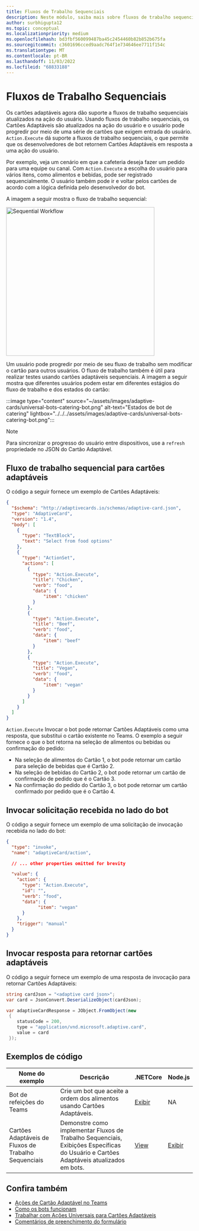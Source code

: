 ```yaml
---
title: Fluxos de Trabalho Sequenciais
description: Neste módulo, saiba mais sobre fluxos de trabalho sequenciais para cartões adaptáveis usando ações universais com exemplos de código
author: surbhigupta12
ms.topic: conceptual
ms.localizationpriority: medium
ms.openlocfilehash: bd3fbf560099487ba45c2454460b82b852b675fa
ms.sourcegitcommit: c3601696cced9aadc764f1e734646ee7711f154c
ms.translationtype: MT
ms.contentlocale: pt-BR
ms.lasthandoff: 11/03/2022
ms.locfileid: "68833188"
---
```

# <a name="sequential-workflows"></a>Fluxos de Trabalho Sequenciais

Os cartões adaptáveis agora dão suporte a fluxos de trabalho sequenciais atualizados na ação do usuário. Usando fluxos de trabalho sequenciais, os Cartões Adaptáveis são atualizados na ação do usuário e o usuário pode progredir por meio de uma série de cartões que exigem entrada do usuário. `Action.Execute` dá suporte a fluxos de trabalho sequenciais, o que permite que os desenvolvedores de bot retornem Cartões Adaptáveis em resposta a uma ação do usuário.

Por exemplo, veja um cenário em que a cafeteria deseja fazer um pedido para uma equipe ou canal. Com `Action.Execute` a escolha do usuário para vários itens, como alimentos e bebidas, pode ser registrado sequencialmente. O usuário também pode ir e voltar pelos cartões de acordo com a lógica definida pelo desenvolvedor do bot. <br/>

A imagem a seguir mostra o fluxo de trabalho sequencial:

<img src="~/assets/images/bots/sequentialWorkflow.gif" alt="Sequential Workflow" width="400"/>

Um usuário pode progredir por meio de seu fluxo de trabalho sem modificar o cartão para outros usuários. O fluxo de trabalho também é útil para realizar testes usando cartões adaptáveis sequenciais. A imagem a seguir mostra que diferentes usuários podem estar em diferentes estágios do fluxo de trabalho e dos estados do cartão:

:::image type="content" source="~/assets/images/adaptive-cards/universal-bots-catering-bot.png" alt-text="Estados de bot de catering" lightbox="../../../assets/images/adaptive-cards/universal-bots-catering-bot.png":::

> [!NOTE]
> Para sincronizar o progresso do usuário entre dispositivos, use a `refresh` propriedade no JSON do Cartão Adaptável.

## <a name="sequential-workflow-for-adaptive-cards"></a>Fluxo de trabalho sequencial para cartões adaptáveis

O código a seguir fornece um exemplo de Cartões Adaptáveis:

```JSON
{
  "$schema": "http://adaptivecards.io/schemas/adaptive-card.json",
  "type": "AdaptiveCard",
  "version": "1.4",
  "body": [
    {
      "type": "TextBlock",
      "text": "Select from food options"
    },
    { 
      "type": "ActionSet",
      "actions": [
        {
          "type": "Action.Execute",
          "title": "Chicken",
          "verb": "food",
          "data": {
              "item": "chicken"
          }
        },
        {
          "type": "Action.Execute",
          "title": "Beef",
          "verb": "food",
          "data": {
              "item": "beef"
          }
        },
        {
          "type": "Action.Execute",
          "title": "Vegan",
          "verb": "food",
          "data": {
              "item": "vegan"
          }
        }
      ]
    }
  ]
}
```

`Action.Execute` Invocar o bot pode retornar Cartões Adaptáveis como uma resposta, que substitui o cartão existente no Teams.
O exemplo a seguir fornece o que o bot retorna na seleção de alimentos ou bebidas ou confirmação do pedido:

* Na seleção de alimentos do Cartão 1, o bot pode retornar um cartão para seleção de bebidas que é Cartão 2.
* Na seleção de bebidas do Cartão 2, o bot pode retornar um cartão de confirmação de pedido que é o Cartão 3.
* Na confirmação do pedido do Cartão 3, o bot pode retornar um cartão confirmado por pedido que é o Cartão 4.

## <a name="invoke-request-received-on-bot-side"></a>Invocar solicitação recebida no lado do bot

O código a seguir fornece um exemplo de uma solicitação de invocação recebida no lado do bot:

```JSON
{ 
  "type": "invoke",
  "name": "adaptiveCard/action",

  // ... other properties omitted for brevity

  "value": { 
    "action": { 
      "type": "Action.Execute", 
      "id": "", 
      "verb": "food",
      "data": { 
            "item": "vegan"
      } 
    },
    "trigger": "manual" 
  }
}
```

## <a name="invoke-response-to-return-adaptive-cards"></a>Invocar resposta para retornar cartões adaptáveis

O código a seguir fornece um exemplo de uma resposta de invocação para retornar Cartões Adaptáveis:

```C#
string cardJson = "<adaptive card json>";
var card = JsonConvert.DeserializeObject(cardJson);

var adaptiveCardResponse = JObject.FromObject(new
 {
    statusCode = 200,
    type = "application/vnd.microsoft.adaptive.card",
    value = card
 });
```

## <a name="code-samples"></a>Exemplos de código

|Nome do exemplo | Descrição | .NETCore | Node.js |
|----------------|-----------------|--------------|--------------|
| Bot de refeições do Teams | Crie um bot que aceite a ordem dos alimentos usando Cartões Adaptáveis. |[Exibir](https://github.com/OfficeDev/Microsoft-Teams-Samples/tree/main/samples/bot-teams-catering/csharp)| NA |
| Cartões Adaptáveis de Fluxos de Trabalho Sequenciais | Demonstre como implementar Fluxos de Trabalho Sequenciais, Exibições Específicas do Usuário e Cartões Adaptáveis atualizados em bots. | [View](https://github.com/OfficeDev/Microsoft-Teams-Samples/tree/main/samples/bot-sequential-flow-adaptive-cards/csharp) | [Exibir](https://github.com/OfficeDev/Microsoft-Teams-Samples/tree/main/samples/bot-sequential-flow-adaptive-cards/nodejs) |

## <a name="see-also"></a>Confira também

* [Ações de Cartão Adaptável no Teams](~/task-modules-and-cards/cards/cards-actions.md#adaptive-cards-actions)
* [Como os bots funcionam](/azure/bot-service/bot-builder-basics?view=azure-bot-service-4.0&preserve-view=true)
* [Trabalhar com Ações Universais para Cartões Adaptáveis](Work-with-universal-actions-for-adaptive-cards.md)
* [Comentários de preenchimento do formulário](~/bots/how-to/conversations/conversation-messages.md#form-completion-feedback)
